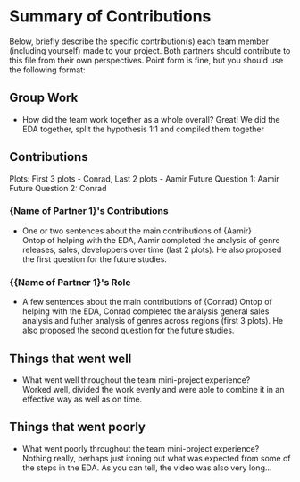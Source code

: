 # Summary of Contributions

Below, briefly describe the specific contribution(s) each team member (including yourself) made to your project. 
Both partners should contribute to this file from their own perspectives.
Point form is fine, but you should use the following format:

## Group Work

- How did the team work together as a whole overall?
Great! We did the EDA together, split the hypothesis 1:1 and compiled them together

## Contributions
Plots: First 3 plots - Conrad, Last 2 plots - Aamir 
Future Question 1: Aamir  
Future Question 2: Conrad  

### {Name of Partner 1}'s Contributions

- One or two sentences about the main contributions of {Aamir}  
Ontop of helping with the EDA, Aamir completed the analysis of genre releases, sales, developpers over time (last 2 plots). He also proposed the first question for the future studies.

### {{Name of Partner 1}'s Role

- A few sentences about the main contributions of {Conrad}
Ontop of helping with the EDA, Conrad completed the analysis general sales analysis and futher analysis of genres across regions (first 3 plots). He also proposed the second question for the future studies.

## Things that went well

- What went well throughout the team mini-project experience?  
Worked well, divided the work evenly and were able to combine it in an effective way as well as on time.  

## Things that went poorly

- What went poorly throughout the team mini-project experience?  
Nothing really, perhaps just ironing out what was expected from some of the steps in the EDA. As you can tell, the video was also very long...